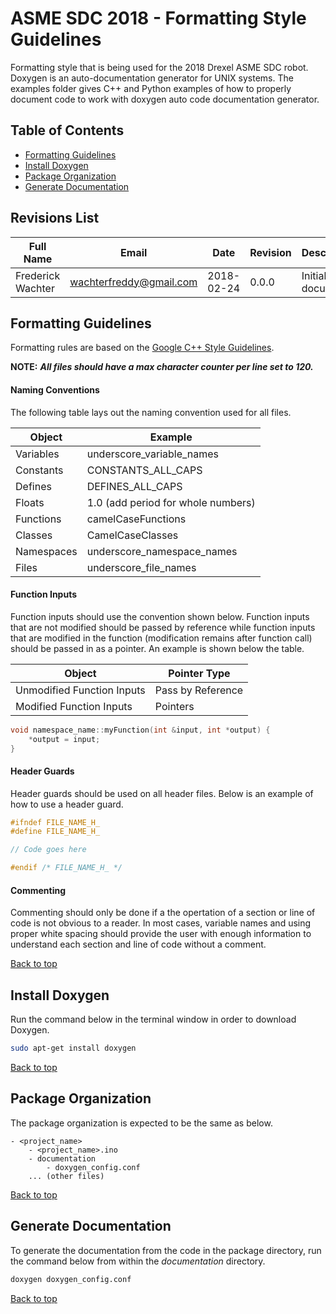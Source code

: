 # ASME SDC 2018 - Formatting Style Guidelines

Formatting style that is being used for the 2018 Drexel ASME SDC robot. Doxygen is an auto-documentation generator for UNIX systems. The examples folder gives C++ and Python examples of how to properly document code to work with doxygen auto code documentation generator. 

## Table of Contents
- [Formatting Guidelines](#format)
- [Install Doxygen](#install)
- [Package Organization](#organization)
- [Generate Documentation](#generate)

## Revisions List
Full Name | Email | Date | Revision | Description
--- | --- | --- | --- | ---
Frederick Wachter | wachterfreddy@gmail.com | 2018-02-24 | 0.0.0 | Initial document

<a id="format"/>

## Formatting Guidelines

Formatting rules are based on the [Google C++ Style Guidelines](https://google.github.io/styleguide/cppguide.html). 

**NOTE:** **_All files should have a max character counter per line set to 120._**

#### Naming Conventions

The following table lays out the naming convention used for all files. 

Object | Example
--- | ---
Variables | underscore_variable_names
Constants | CONSTANTS_ALL_CAPS
Defines | DEFINES_ALL_CAPS
Floats | 1.0 (add period for whole numbers)
Functions | camelCaseFunctions
Classes | CamelCaseClasses
Namespaces | underscore_namespace_names
Files | underscore_file_names

#### Function Inputs

Function inputs should use the convention shown below. Function inputs that are not modified should be passed by reference while function inputs that are modified in the function (modification remains after function call) should be passed in as a pointer. An example is shown below the table.

Object | Pointer Type
--- | ---
Unmodified Function Inputs | Pass by Reference
Modified Function Inputs | Pointers

```cpp
void namespace_name::myFunction(int &input, int *output) {
	*output = input;
}
```

#### Header Guards

Header guards should be used on all header files. Below is an example of how to use a header guard.

```cpp
#ifndef FILE_NAME_H_
#define FILE_NAME_H_

// Code goes here

#endif /* FILE_NAME_H_ */
```

#### Commenting

Commenting should only be done if a the opertation of a section or line of code is not obvious to a reader. In most cases, variable names and using proper white spacing should provide the user with enough information to understand each section and line of code without a comment.

[Back to top](#top)

<a id="install"/>

## Install Doxygen

Run the command below in the terminal window in order to download Doxygen.

```bash
sudo apt-get install doxygen
```

[Back to top](#top)

<a id="organization"/>

## Package Organization

The package organization is expected to be the same as below.

	- <project_name>
		- <project_name>.ino
		- documentation
			- doxygen_config.conf
		... (other files)

[Back to top](#top)

<a id="generate"/>

## Generate Documentation

To generate the documentation from the code in the package directory, run the command below from within the _documentation_ directory.

```bash
doxygen doxygen_config.conf
```

[Back to top](#top)


